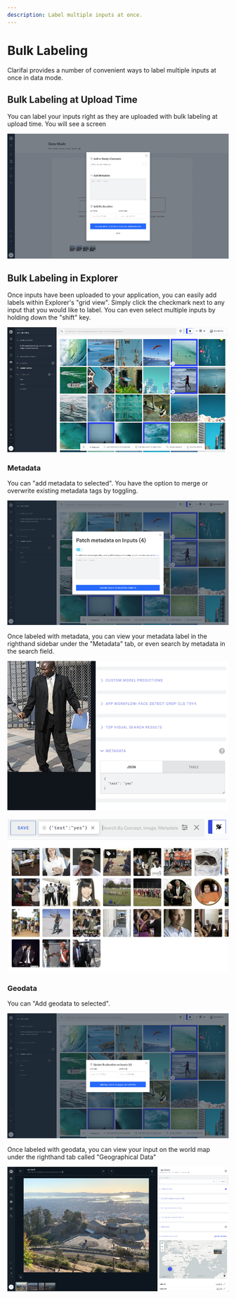 ```yaml
---
description: Label multiple inputs at once.
---
```


# Bulk Labeling

Clarifai provides a number of convenient ways to label multiple inputs at once in data mode.

## Bulk Labeling at Upload Time

You can label your inputs right as they are uploaded with bulk labeling at upload time. You will see a screen

![Bulk Labeling Inputs](../../../.gitbook/assets/bulkLabelonUpload.jpg)

## Bulk Labeling in Explorer

Once inputs have been uploaded to your application, you can easily add labels within Explorer's "grid view". Simply click the checkmark next to any input that you would like to label. You can even select multiple inputs by holding down the "shift" key.

![select multiple inputs](../../../.gitbook/assets/selectMultipleInputs.jpg)

### Metadata

You can "add metadata to selected". You have the option to merge or overwrite existing metadata tags by toggling.

![patch metadata](../../../.gitbook/assets/patchMetadataGridView.jpg)

Once labeled with metadata, you can view your metadata label in the righthand sidebar under the "Metadata" tab, or even search by metadata in the search field.

![metadata tab](../../../.gitbook/assets/metadataTab.jpg)

![metadata search](../../../.gitbook/assets/metadataSearch.jpg)

### Geodata

You can "Add geodata to selected".

![patch geodata](../../../.gitbook/assets/patchGeoDataGridview.jpg)

Once labeled with geodata, you can view your input on the world map under the righthand tab called "Geographical Data"

![geodata tab](../../../.gitbook/assets/geoDataTab.jpg)

